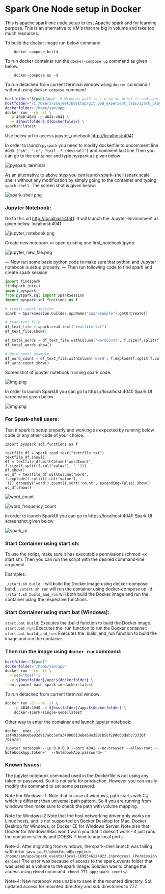 # Spark One Node setup in Docker

This is apache spark one node setup to test Apache spark and for learning purpose. This is an alternative to VM's that 
are big in volume and take too much resources. 

To build the docker image run below command
```
    docker-compose build
```

To run docker container run the `docker-compose up` command as given below. 
```
    docker-compose up -d
```


To run detached from current terminal window using `docker` command / without using `docker-compose` command
```bash
hostfolder="$(pwd)/app"  # Windows path is f'd up so print it and confirm before proceeding
hostfolder="/C:/Users/Sanjeet/Desktop/git_pod_experient_labs/spark_playground/spark-single-node/app"
dockerfolder="/home/sam/app"
docker run --rm -it \
  -p 4040:4040 -p 4041:4041 \
  -v ${hostfolder}:${dockerfolder} \
spark1n:latest
```

Use below url to access jupyter_notebook [http://localhost:4041](http://localhost:4041)


In order to launch `pyspark` you need to modify dockerfile to uncomment line `#CMD ["sh", "-c", "tail -f /dev/null"]` and comment last line
Then you can go to the container and type pyspark as given below

![pyspark_terminal](resources/terminal.png)

As an alternative to above step you can launch spark-shell (spark scala shell) without any modification by simply going 
to the container and typing `spark-shell`. The screen shot is given below:

![spark-shell.png](resources/spark-shell.png)


### Jupyter Notebook:
Go to this url [http://localhost:4041](http://localhost:4041). 
It will launch the Jupyter environment as given below. localhost:4041

![jupyter_notebook.png](resources/jupyter_notebook.png)

Create new notebook or open existing one first_notebook.ipynb:

![jupyter_new_file.png](resources/jupyter_new_file.png)



— Now run some basic python code to make sure that python and Jupyter notebook is setup properly.
— Then run following code to find spark and create spark session.

```python
import findspark
findspark.init()
import pyspark
from pyspark.sql import SparkSession
import pyspark.sql.functions as f

# create spark session
spark = SparkSession.builder.appName("SparkSample").getOrCreate()

# read text file
df_text_file = spark.read.text("textfile.txt")
df_text_file.show()

df_total_words = df_text_file.withColumn('wordCount', f.size(f.split(f.col('value'), ' ')))
df_total_words.show()

# Word count example
df_word_count = df_text_file.withColumn('word', f.explode(f.split(f.col('value'), ' '))).groupBy('word').count().sort('count', ascending=False)
df_word_count.show()
```

Screenshot of jupyter notebook running spark code:

![img.png](resources/jupyter_code.png)

In order to launch SparkUI you can go to https://localhost:4040
Spark UI screenshot given below


![img.png](resources/img.png)


### For Spark-shell users: 
Test if spark is setup properly and working as expected by running below code or any other code of your choice. 

```
import pyspark.sql.functions as f

textfile_df = spark.read.text("textfile.txt")
textfile_df.show()
df = textfile_df.withColumn('wordCount', f.size(f.split(f.col('value'), ' ')))
df.show()
wc_df = textfile_df.withColumn('word', f.explode(f.split(f.col('value'), ' '))).groupBy('word').count().sort('count', ascending=False).show()
wc_df.show()
```

![word_count](resources/word_count.png)


![word_frequency_count](resources/word_frequency_count.png)


In order to launch SparkUI you can go to https://localhost:4040
Spark UI screenshot given below

![spark_ui](resources/spark_ui.png)





### Start Container using start.sh:
To use the script, make sure it has executable permissions (chmod +x start.sh). Then you can run the script with the desired command-line argument.

Examples:

```./start.sh build ```: will build the Docker image using docker-compose build.
```./start.sh run``` will run the container using docker-compose up -d.
```./start.sh build_and_run``` will both build the Docker image and run the container using the respective functions.


### Start Container using start.bat (Windows):
```start.bat build```: Executes the :build function to build the Docker image.
```start.bat run```: Executes the :run function to run the Docker container.
```start.bat build_and_run```: Executes the :build_and_run function to build the image and run the container.




### Then run the image using `docker run` command:
```bash
hostfolder="$(pwd)"
dockerfolder="/home/sam/app"
docker run --rm -it \
  --net="host" \
  -v ${hostfolder}/app:${dockerfolder} \
--entrypoint bash spark-in-docker:latest
```

To run detached from current terminal window:
```bash
docker run -d --rm -it \
    -p 4040:4040 -v ${hostfolder}/app:${dockerfolder} \ 
    docker-spark-single-node:latest
```


Other way to enter the container and launch jupyter notebook:

```
docker  exec -it 1af493da8cebe92d917abc5efa34086013ebeb9e350cb5bf280c63dabc73330f /bin/sh
```

```
jupyter notebook --ip 0.0.0.0 --port 4041 --no-browser --allow-root --NotebookApp.token='' --NotebookApp.password=''
```

### Known Issues:
The jupyter notebook command used in the Dockerfile is not using any token or password.
So it is not safe for production, However you can easily modify the command to set some password. 


Note For Windows-1:
Note that in case of windows, path starts with C:/ which is different than universal path pattern. 
So if you are running from windows then make sure to check the path with volume mapping. 

Note for Windows-2
Note that the host networking driver only works on Linux hosts, and is not supported on Docker Desktop for Mac,
Docker Desktop for Windows, or Docker EE for Windows Server.
Note also that Docker for Windows/Mac won't warn you that it doesn't work - it just runs the container silently 
and DOESN'T bind to any local ports.

Note-3: 
After migrating from windows, the spark-shell launch was failing with error `java.io.FileNotFoundException: /home/sam/app/spark_events/local-1695546124823.inprogress (Permission denied)`
The error was because of access to the spark_events folder that was used as a volume to the spark image.
Solution was to change the access using `chmod` command. `chmod 777 app/spark_events/`.


Note-4: New notebook was unable to save in the mounted directory. Sol: updated access for mounted directory and sub directories to 777. 
